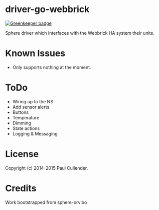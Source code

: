 # driver-go-webbrick

[![Greenkeeper badge](https://badges.greenkeeper.io/paulcull/sphere-webbrick.svg)](https://greenkeeper.io/)

Sphere driver which interfaces with the Webbrick HA system their units.

# Known Issues

* Only supports nothing at the moment.

# ToDo

 - Wiring up to the NS
 - Add sensor alerts
 - Buttons
 - Temperature
 - Dimming
 - State actions
 - Logging & Messaging

# License
Copyright (c) 2014-2015 Paul Cullender.


# Credits

Work bootstrapped from sphere-orvibo